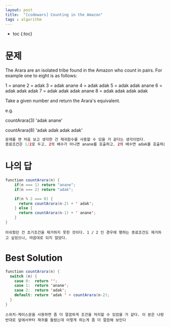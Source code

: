 ```yaml
---
layout: post
title:  "[codewars] Counting in the Amazon"
tags : algorithm
---
```


* toc
{:toc}

# 문제
The Arara are an isolated tribe found in the Amazon who count in pairs. For example one to eight is as follows:

1 = anane 
2 = adak 
3 = adak anane 
4 = adak adak 
5 = adak adak anane 
6 = adak adak adak
7 = adak adak adak anane
8 = adak adak adak adak 

Take a given number and return the Arara's equivalent.

e.g.

countArara(3) 'adak anane'

countArara(8) 'adak adak adak adak'

~~~ java
문제를 맨 처음 보고 생각한 건 재귀함수를 사용할 수 있을 거 같다는 생각이었다.
종료조건은 1/2로 두고, 2의 배수가 아니면 anane를 호출하고, 2의 배수면 adak를 호출하는 식으로 작업을 했다.
~~~

# 나의 답
~~~ java
function countArara(n) {
    if(n === 1) return "anane";
    if(n === 2) return "adak";

    if(n % 2 === 0) {
      return countArara(n-2) + ' adak';
    } else {
      return countArara(n-1) + ' anane';
    }
}
~~~

`
아쉬웠던 건 초기조건을 제거하지 못한 것이다. 1 / 2 인 경우에 행하는 종료조건도 제거하고 싶었으나, 마음대로 되지 않았다.
`

# Best Solution
~~~ java
function countArara(n) {
  switch (n) {
    case 0:  return '';
    case 1:  return 'anane';
    case 2:  return 'adak';
    default: return 'adak ' + countArara(n-2);
  }
}
~~~
`스위치-케이스문을 사용하면 좀 더 깔끔하게 조건을 처리할 수 있었을 거 같다.
이 분은 나랑 반대로 앞에서부터 재귀를 돌렸는데 이렇게 하는게 좀 더 깔끔해 보인다`

